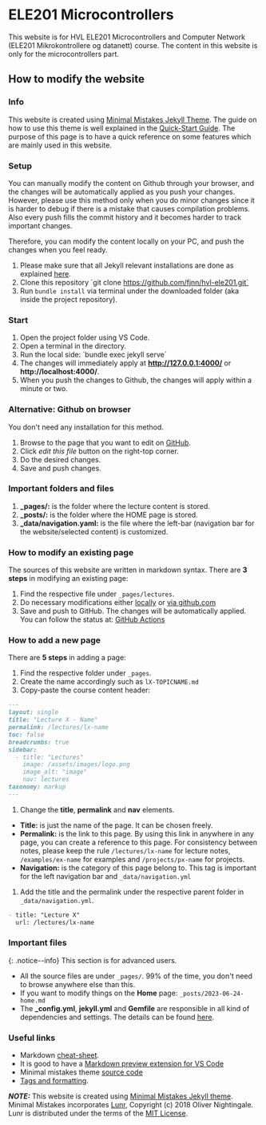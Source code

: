 # ELE201 Microcontrollers
This website is for HVL ELE201 Microcontrollers and Computer Network (ELE201 Mikrokontrollere og datanett) course. The content in this website is only for the microcontrollers part.

## How to modify the website

### Info
This website is created using [Minimal Mistakes Jekyll Theme](https://mmistakes.github.io/minimal-mistakes/). The guide on how to use this theme is well explained in the [Quick-Start Guide](https://mmistakes.github.io/minimal-mistakes/). The purpose of this page is to have a quick reference on some features which are mainly used in this website.

### Setup
You can manually modify the content on Github through your browser, and the changes will be automatically applied as you push your changes. However, please use this method only when you do minor changes since it is harder to debug if there is a mistake that causes compilation problems. Also every push fills the commit history and it becomes harder to track important changes.

Therefore, you can modify the content locally on your PC, and push the changes when you feel ready.

1. Please make sure that all Jekyll relevant installations are done as explained [here](https://jekyllrb.com/docs/installation/).
2. Clone this repository ´git clone https://github.com/fjnn/hvl-ele201.git´
3. Run `bundle install` via terminal under the downloaded folder (aka inside the project repository).


<a name="local-edit"></a>
### Start
1. Open the project folder using VS Code.
2. Open a terminal in the directory.
3. Run the local side: ´bundle exec jekyll serve´
4. The changes will immediately apply at **http://127.0.0.1:4000/** or **http://localhost:4000/**.
5. When you push the changes to Github, the changes will apply within a minute or two.

<a name="via-github"></a>
### Alternative: Github on browser
You don't need any installation for this method.
1. Browse to the page that you want to edit on [GitHub](https://github.com/fjnn/hvl-ele201.git).
1. Click *edit this file* button on the right-top corner.
1. Do the desired changes.
1. Save and push changes.


### Important folders and files
1. **_pages/:** is the folder where the lecture content is stored.
2. **_posts/:** is the folder where the HOME page is stored.
3. **_data/navigation.yaml:** is the file where the left-bar (navigation bar for the website/selected content) is customized.

### How to modify an existing page
The sources of this website are written in markdown syntax. There are **3 steps** in modifying an existing page:

1. Find the respective file under `_pages/lectures`.
1. Do necessary modifications either [locally](#local-edit) or [via github.com](#via-githubcom)
1. Save and push to GitHub. The changes will be automatically applied. You can follow the status at: [GitHub Actions](https://github.com/fjnn/hvl-ele201/actions)

### How to add a new page
There are **5 steps** in adding a page:

1. Find the respective folder under `_pages`.
1. Create the name accordingly such as `lX-TOPICNAME.md`
1. Copy-paste the course content header:
```markdown
---
layout: single
title: "Lecture X - Name"
permalink: /lectures/lx-name
toc: false
breadcrumbs: true
sidebar:
  - title: "Lectures"
    image: /assets/images/logo.png
    image_alt: "image"
    nav: lectures
taxonomy: markup
---
```
1. Change the **title**, **permalink** and **nav** elements.
  - **Title:** is just the name of the page. It can be chosen freely.
  - **Permalink:** is the link to this page. By using this link in anywhere in any page, you can create a reference to this page. For consistency between notes, please keep the rule `/lectures/lx-name` for lecture notes, `/examples/ex-name` for examples and `/projects/px-name` for projects.
  - **Navigation:** is the category of this page belong to. This tag is important for the left navigation bar and `_data/navigation.yml`
1. Add the title and the permalink under the respective parent folder in `_data/navigation.yml`.

  ```markdown
  - title: "Lecture X"
    url: /lectures/lx-name
  ```


### Important files

{: .notice--info} 
This section is for advanced users.

- All the source files are under `_pages/`. 99% of the time, you don't need to browse anywhere else than this.
- If you want to modify things on the **Home** page: `_posts/2023-06-24-home.md`
- The **_config.yml**, **jekyll.yml** and **Gemfile** are responsible in all kind of dependencies and settings. The details can be found [here](https://jekyllrb.com/docs/structure/).


### Useful links

- Markdown [cheat-sheet](https://www.markdownguide.org/cheat-sheet/).
- It is good to have a [Markdown preview extension for VS Code]( https://marketplace.cursorapi.com/items?itemName=yzhang.markdown-all-in-one)
- Minimal mistakes theme [source code](https://github.com/mmistakes/minimal-mistakes)
- [Tags and formatting](https://mmistakes.github.io/minimal-mistakes/markup/markup-html-tags-and-formatting/).




**_NOTE:_**  This website is created using [Minimal Mistakes Jekyll theme](https://mmistakes.github.io/minimal-mistakes/).
Minimal Mistakes incorporates [Lunr](http://lunrjs.com),
Copyright (c) 2018 Oliver Nightingale.
Lunr is distributed under the terms of the [MIT License](http://opensource.org/licenses/MIT).